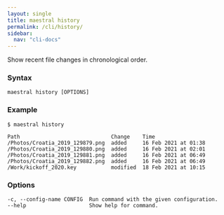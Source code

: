```yaml
---
layout: single
title: maestral history
permalink: /cli/history/
sidebar:
  nav: "cli-docs"
---
```


Show recent file changes in chronological order.

### Syntax

```
maestral history [OPTIONS]
```

### Example

```shell
$ maestral history

Path                             Change    Time
/Photos/Croatia_2019_129879.png  added     16 Feb 2021 at 01:38
/Photos/Croatia_2019_129880.png  added     16 Feb 2021 at 02:01
/Photos/Croatia_2019_129881.png  added     16 Feb 2021 at 06:49
/Photos/Croatia_2019_129882.png  added     16 Feb 2021 at 06:49
/Work/kickoff_2020.key           modified  18 Feb 2021 at 10:15
```

### Options

```
-c, --config-name CONFIG  Run command with the given configuration.
--help                    Show help for command.
```
